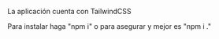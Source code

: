 La aplicación cuenta con TailwindCSS

Para instalar haga "npm i" o para asegurar y mejor es "npm i ."
